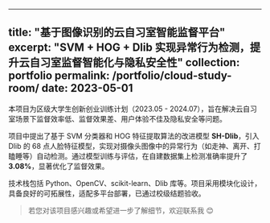 ------

## title: "基于图像识别的云自习室智能监督平台" excerpt: "SVM + HOG + Dlib 实现异常行为检测，提升云自习室监督智能化与隐私安全性" collection: portfolio permalink: /portfolio/cloud-study-room/ date: 2023-05-01

本项目为区级大学生创新创业训练计划（2023.05 - 2024.07），旨在解决云自习室场景下监督效率低、监督效果差、用户体验不佳及隐私安全等问题。

项目中提出了基于 SVM 分类器和 HOG 特征提取算法的改进模型 **SH-Dlib**，引入 Dlib 的 68 点人脸特征模型，实现对摄像头图像中的异常行为（如走神、离开、打瞌睡等）自动检测。通过模型训练与评估，在自建数据集上检测准确率提升了 **3.08%**，显著优化了监督效果。

技术栈包括 Python、OpenCV、scikit-learn、Dlib 库等。项目采用模块化设计，具备良好的可拓展性，适配多平台部署，已通过校级结题验收。

> 若您对该项目感兴趣或希望进一步了解细节，欢迎联系我 😊